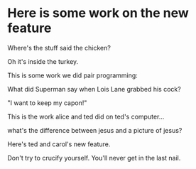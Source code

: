
# Here is some work on the new feature

Where's the stuff said the chicken?

Oh it's inside the turkey.

This is some work we did pair programming:

What did Superman say when Lois Lane grabbed his cock?

"I want to keep my capon!"


This is the work alice and ted did on ted's computer...

what's the difference between jesus and a picture of jesus?



Here's ted and carol's new feature.

Don't try to crucify yourself. You'll never get in the last nail.